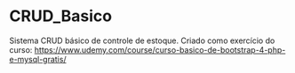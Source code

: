 # CRUD_Basico
Sistema CRUD básico de controle de estoque. Criado como exercício do curso: https://www.udemy.com/course/curso-basico-de-bootstrap-4-php-e-mysql-gratis/

